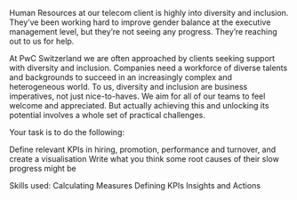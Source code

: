 Human Resources at our telecom client is highly into diversity and inclusion. They’ve been working hard to improve gender balance at the executive management level, but they’re not seeing any progress. They’re reaching out to us for help.

At PwC Switzerland we are often approached by clients seeking support with diversity and inclusion. Companies need a workforce of diverse talents and backgrounds to succeed in an increasingly complex and heterogeneous world. To us, diversity and inclusion are business imperatives, not just nice-to-haves. We aim for all of our teams to feel welcome and appreciated. But actually achieving this and unlocking its potential involves a whole set of practical challenges.

Your task is to do the following:

Define relevant KPIs in hiring, promotion, performance and turnover, and create a visualisation
Write what you think some root causes of their slow progress might be

Skills used:
Calculating Measures
Defining KPIs
Insights and Actions
